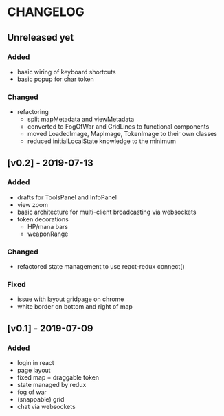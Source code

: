 # CHANGELOG

## Unreleased yet
### Added
- basic wiring of keyboard shortcuts
- basic popup for char token


### Changed
- refactoring
	- split mapMetadata and viewMetadata
	- converted to FogOfWar and GridLines to functional components
	- moved LoadedImage, MapImage, TokenImage to their own classes
	- reduced initialLocalState knowledge to the minimum


## [v0.2] - 2019-07-13
### Added
- drafts for ToolsPanel and InfoPanel
- view zoom
- basic architecture for multi-client broadcasting via websockets
- token decorations
	- HP/mana bars
	- weaponRange

### Changed
- refactored state management to use react-redux connect()

### Fixed
- issue with layout gridpage on chrome
- white border on bottom and right of map


## [v0.1] - 2019-07-09
### Added
- login in react
- page layout
- fixed map + draggable token
- state managed by redux
- fog of war
- (snappable) grid
- chat via websockets
